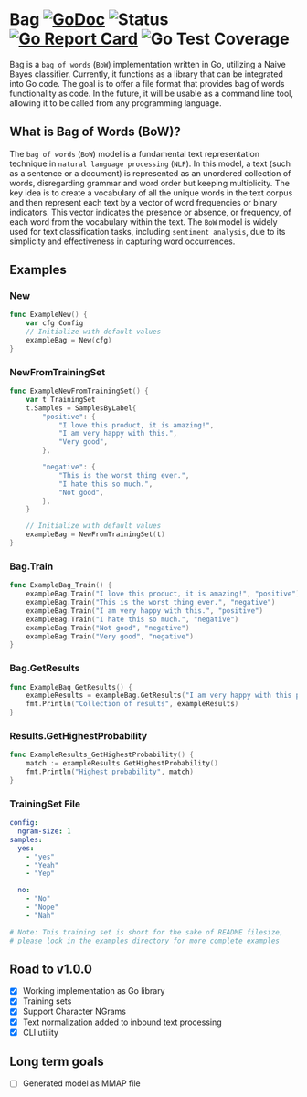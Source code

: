 # Bag [![GoDoc](https://godoc.org/github.com/GopherML/bag?status.svg)](https://godoc.org/github.com/GopherML/bag) ![Status](https://img.shields.io/badge/status-beta-yellow.svg) [![Go Report Card](https://goreportcard.com/badge/github.com/GopherML/bag)](https://goreportcard.com/report/github.com/GopherML/bag) ![Go Test Coverage](https://img.shields.io/badge/coverage-100%25-brightgreen)
Bag is a `bag of words` (`BoW`) implementation written in Go, utilizing a Naive Bayes classifier. Currently, it functions as a library that can be integrated into Go code. The goal is to offer a file format that provides bag of words functionality as code. In the future, it will be usable as a command line tool, allowing it to be called from any programming language.

## What is Bag of Words (BoW)?
The `bag of words` (`BoW`) model is a fundamental text representation technique in `natural language processing` (`NLP`). In this model, a text (such as a sentence or a document) is represented as an unordered collection of words, disregarding grammar and word order but keeping multiplicity. The key idea is to create a vocabulary of all the unique words in the text corpus and then represent each text by a vector of word frequencies or binary indicators. This vector indicates the presence or absence, or frequency, of each word from the vocabulary within the text. The `BoW` model is widely used for text classification tasks, including `sentiment analysis`, due to its simplicity and effectiveness in capturing word occurrences.

## Examples
### New
```go
func ExampleNew() {
	var cfg Config
	// Initialize with default values
	exampleBag = New(cfg)
}
```

### NewFromTrainingSet
```go
func ExampleNewFromTrainingSet() {
	var t TrainingSet
	t.Samples = SamplesByLabel{
		"positive": {
			"I love this product, it is amazing!",
			"I am very happy with this.",
			"Very good",
		},

		"negative": {
			"This is the worst thing ever.",
			"I hate this so much.",
			"Not good",
		},
	}

	// Initialize with default values
	exampleBag = NewFromTrainingSet(t)
}
```

### Bag.Train
```go
func ExampleBag_Train() {
	exampleBag.Train("I love this product, it is amazing!", "positive")
	exampleBag.Train("This is the worst thing ever.", "negative")
	exampleBag.Train("I am very happy with this.", "positive")
	exampleBag.Train("I hate this so much.", "negative")
	exampleBag.Train("Not good", "negative")
	exampleBag.Train("Very good", "negative")
}
```

### Bag.GetResults
```go
func ExampleBag_GetResults() {
	exampleResults = exampleBag.GetResults("I am very happy with this product.")
	fmt.Println("Collection of results", exampleResults)
}
```

### Results.GetHighestProbability
```go
func ExampleResults_GetHighestProbability() {
	match := exampleResults.GetHighestProbability()
	fmt.Println("Highest probability", match)
}
```

### TrainingSet File
```yaml
config:
  ngram-size: 1
samples:
  yes:
    - "yes"
    - "Yeah"
    - "Yep"

  no:
    - "No"
    - "Nope"
    - "Nah"

# Note: This training set is short for the sake of README filesize,
# please look in the examples directory for more complete examples
```

## Road to v1.0.0

- [X] Working implementation as Go library
- [X] Training sets
- [X] Support Character NGrams
- [X] Text normalization added to inbound text processing
- [X] CLI utility

## Long term goals
- [ ] Generated model as MMAP file